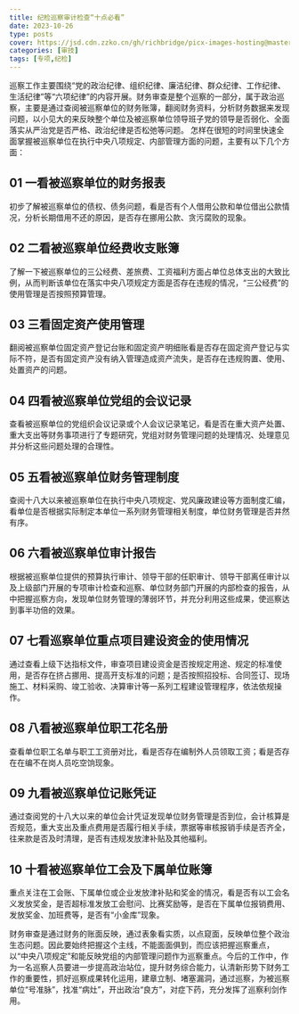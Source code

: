 ```yaml
---
title: 纪检巡察审计检查“十点必看”
date: 2023-10-26
type: posts
cover: https://jsd.cdn.zzko.cn/gh/richbridge/picx-images-hosting@master/thumbnail/审技.jpg
categories: [审技]
tags: [专项,纪检]
---
```

巡察工作主要围绕“党的政治纪律、组织纪律、廉洁纪律、群众纪律、工作纪律、生活纪律”等“六项纪律”的内容开展。财务审查是整个巡察的一部分，属于政治巡察，主要是通过查阅被巡察单位的财务账簿，翻阅财务资料，分析财务数据来发现问题，以小见大的来反映整个单位及被巡察单位领导班子党的领导是否弱化、全面落实从严治党是否严格、政治纪律是否松弛等问题。
怎样在很短的时间里快速全面掌握被巡察单位在执行中央八项规定、内部管理方面的问题，主要有以下几个方面：

## 01 一看被巡察单位的财务报表

初步了解被巡察单位的债权、债务问题，看是否有个人借用公款和单位借出公款情况，分析长期借用不还的原因，是否存在挪用公款、贪污腐败的现象。

## 02 二看被巡察单位经费收支账簿

了解一下被巡察单位的三公经费、差旅费、工资福利方面占单位总体支出的大致比例，从而判断该单位在落实中央八项规定方面是否存在违规的情况，“三公经费”的使用管理是否按照预算管理。

## 03 三看固定资产使用管理

翻阅被巡察单位固定资产登记台账和固定资产明细账看是否存在固定资产登记与实际不符，是否有固定资产没有纳入管理造成资产流失，是否存在违规购置、使用、处置资产的问题。

## 04 四看被巡察单位党组的会议记录

查看被巡察单位的党组织会议记录或个人会议记录笔记，看是否在重大资产处置、重大支出等财务事项进行了专题研究，党组对财务管理问题的处理情况、处理意见并分析这些问题处理的合理性。

## 05 五看被巡察单位财务管理制度

查阅十八大以来被巡察单位在执行中央八项规定、党风廉政建设等方面制度汇编，看单位是否根据实际制定本单位一系列财务管理相关制度，单位财务管理是否井然有序。

## 06 六看被巡察单位审计报告

根据被巡察单位提供的预算执行审计、领导干部的任职审计、领导干部离任审计以及上级部门开展的专项审计检查和巡察、单位财务部门开展的内部检查的报告，从中把握巡察方向，发现单位财务管理的薄弱环节，并充分利用这些成果，使巡察达到事半功倍的效果。

## 07 七看巡察单位重点项目建设资金的使用情况

通过查看上级下达指标文件，审查项目建设资金是否按规定用途、规定的标准使用，是否存在挤占挪用、提高开支标准的问题；是否按照招投标、合同签订、现场施工、材料采购、竣工验收、决算审计等一系列工程建设管理程序，依法依规操作。

## 08 八看被巡察单位职工花名册

查看单位职工名单与职工工资册对比，看是否存在编制外人员领取工资；看是否存在在编不在岗人员吃空饷现象。

## 09 九看被巡察单位记账凭证

通过查阅党的十八大以来的单位会计凭证发现单位财务管理是否到位，会计核算是否规范，重大支出及重点费用是否履行相关手续，票据等审核报销手续是否齐全，往来款是否及时清理，是否有违规发放津补贴及其他福利。

## 10 十看被巡察单位工会及下属单位账簿

重点关注在工会账、下属单位或企业发放津补贴和奖金的情况，看是否有以工会名义发放奖金，是否超标准发放工会慰问、比赛奖励等，是否在下属单位报销费用、发放奖金、加班费等，是否有“小金库”现象。

财务审查是通过财务的账面反映，通过表象看实质，以点窥面，反映单位整个政治生态问题。因此要始终把握这个主线，不能面面俱到，而应该把握巡察重点，以“中央八项规定”和能反映党组的内部管理问题作为巡察重点。今后的工作中，作为一名巡察人员要进一步提高政治站位，提升财务综合能力，认清新形势下财务工作的重要性，抓好巡察成果转化运用，建章立制、堵塞漏洞，通过巡察，为被巡察单位“号准脉”，找准“病灶”，开出政治“良方”，对症下药，充分发挥了巡察利剑作用。
